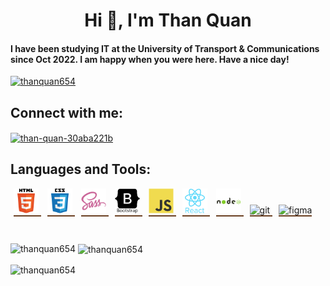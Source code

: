<h1 align="center">Hi 👋, I'm Than Quan</h1>
<h4 align="left">I have been studying IT at the University of Transport & Communications since Oct 2022. I am happy when you were here. Have a nice day!</h4>

<p align="left"> <a href="https://github.com/ryo-ma/github-profile-trophy"><img src="https://github-profile-trophy.vercel.app/?username=thanquan654&theme=onedark&margin-w=15&margin-h=15" alt="thanquan654" /></a> </p>

<h2 align="left">Connect with me:</h2>
<p align="left">
<a href="https://linkedin.com/in/than-quan-30aba221b" target="blank" title="Linkdin: Than Quan"><img align="center" src="https://raw.githubusercontent.com/rahuldkjain/github-profile-readme-generator/master/src/images/icons/Social/linked-in-alt.svg" alt="than-quan-30aba221b" height="30" width="40" /></a>
</p>

<h2 align="left" >Languages and Tools:</h2>
<p align="left"> <span title="HTML" style="margin: 5px; border-bottom:2px solid #6a3f21;"> <img src="https://raw.githubusercontent.com/devicons/devicon/master/icons/html5/html5-original-wordmark.svg" alt="html5" width="40" height="40"/> </span> <span title="CSS 3" style="margin: 5px; border-bottom:2px solid #6a3f21;"> <img src="https://raw.githubusercontent.com/devicons/devicon/master/icons/css3/css3-original-wordmark.svg" alt="css3" width="40" height="40"/> </span> <span title="SCSS" style="margin: 5px; border-bottom:2px solid #6a3f21;"> <img src="https://raw.githubusercontent.com/devicons/devicon/master/icons/sass/sass-original.svg" alt="sass" width="40" height="40"/> </span> <span title="Bootstrap" style="margin: 5px; border-bottom:2px solid #6a3f21;"> <img src="https://raw.githubusercontent.com/devicons/devicon/master/icons/bootstrap/bootstrap-plain-wordmark.svg" alt="bootstrap" width="40" height="40"/> </span>
<span title="Javascript" style="margin: 5px; border-bottom:2px solid #6a3f21;"> <img src="https://raw.githubusercontent.com/devicons/devicon/master/icons/javascript/javascript-original.svg" alt="javascript" width="40" height="40"/> </span> <span title="ReactJS" style="margin: 5px; border-bottom:2px solid #6a3f21;"> <img src="https://raw.githubusercontent.com/devicons/devicon/master/icons/react/react-original-wordmark.svg" alt="react" width="40" height="40"/> </span> <span title="NodeJS" style="margin: 5px; border-bottom:2px solid #6a3f21;"> <img src="https://raw.githubusercontent.com/devicons/devicon/master/icons/nodejs/nodejs-original-wordmark.svg" alt="nodejs" width="40" height="40"/> </span> <span title="Git" style="margin: 5px; border-bottom:2px solid #6a3f21;"> <img src="https://www.vectorlogo.zone/logos/git-scm/git-scm-icon.svg" alt="git" width="40" height="40"/> </span> <span title="Figma" style="margin: 5px; border-bottom:2px solid #6a3f21;"> <img src="https://www.vectorlogo.zone/logos/figma/figma-icon.svg" alt="figma" width="40" height="40"/> </span> </p>
<br/>
<p><img align="left" src="https://github-readme-stats.vercel.app/api/top-langs?username=thanquan654&show_icons=true&theme=dracula&locale=en&layout=compact" alt="thanquan654" /></p>

<p>&nbsp;<img align="center" src="https://github-readme-stats.vercel.app/api?username=thanquan654&show_icons=true&theme=dracula&locale=en" alt="thanquan654" /></p>

<p><img align="center" src="https://github-readme-streak-stats.herokuapp.com/?user=thanquan654&theme=dark" alt="thanquan654" /></p>


